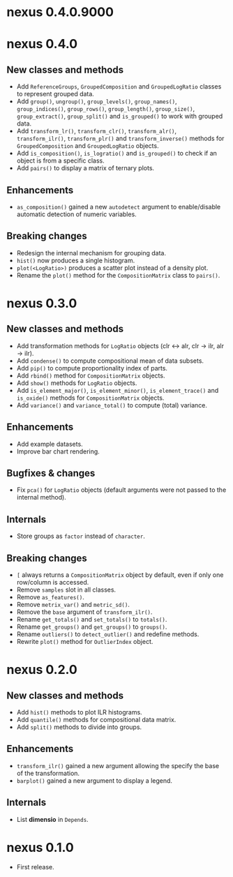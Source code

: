 # nexus 0.4.0.9000

# nexus 0.4.0
## New classes and methods
* Add `ReferenceGroups`, `GroupedComposition` and `GroupedLogRatio` classes to represent grouped data.
* Add `group()`, `ungroup()`, `group_levels()`, `group_names()`, `group_indices()`, `group_rows()`, `group_length()`, `group_size()`, `group_extract()`, `group_split()` and `is_grouped()` to work with grouped data.
* Add `transform_lr()`, `transform_clr()`, `transform_alr()`, `transform_ilr()`, `transform_plr()` and `transform_inverse()` methods for `GroupedComposition` and `GroupedLogRatio` objects.
* Add `is_composition()`, `is_logratio()` and `is_grouped()` to check if an object is from a specific class.
* Add `pairs()` to display a matrix of ternary plots.

## Enhancements
* `as_composition()` gained a new `autodetect` argument to enable/disable automatic detection of numeric variables.

## Breaking changes
* Redesign the internal mechanism for grouping data.
* `hist()` now produces a single histogram.
* `plot(<LogRatio>)` produces a scatter plot instead of a density plot.
* Rename the `plot()` method for the `CompositionMatrix` class to `pairs()`.

# nexus 0.3.0
## New classes and methods
* Add transformation methods for `LogRatio` objects (clr <-> alr, clr -> ilr, alr -> ilr).
* Add `condense()` to compute compositional mean of data subsets.
* Add `pip()` to compute proportionality index of parts.
* Add `rbind()` method for `CompositionMatrix` objects.
* Add `show()` methods for `LogRatio` objects.
* Add `is_element_major()`, `is_element_minor()`, `is_element_trace()` and `is_oxide()` methods for `CompositionMatrix` objects.
* Add `variance()` and `variance_total()` to compute (total) variance.

## Enhancements
* Add example datasets.
* Improve bar chart rendering.

## Bugfixes & changes
* Fix `pca()` for `LogRatio` objects (default arguments were not passed to the internal method).

## Internals
* Store groups as `factor` instead of `character`.

## Breaking changes
* `[` always returns a `CompositionMatrix` object by default, even if only one row/column is accessed.
* Remove `samples` slot in all classes.
* Remove `as_features()`.
* Remove `metrix_var()` and `metric_sd()`.
* Remove the `base` argument of `transform_ilr()`.
* Rename `get_totals()` and `set_totals()` to `totals()`.
* Rename `get_groups()` and `get_groups()` to `groups()`.
* Rename `outliers()` to `detect_outlier()` and redefine methods.
* Rewrite `plot()` method for `OutlierIndex` object.

# nexus 0.2.0
## New classes and methods
* Add `hist()` methods to plot ILR histograms.
* Add `quantile()` methods for compositional data matrix.
* Add `split()` methods to divide into groups.

## Enhancements
* `transform_ilr()` gained a new argument allowing the specify the base of the transformation.
* `barplot()` gained a new argument to display a legend.

## Internals
* List **dimensio** in `Depends`.

# nexus 0.1.0

* First release.
